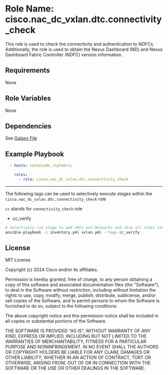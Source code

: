 Role Name: cisco.nac_dc_vxlan.dtc.connectivity_check
========================================

This role is used to check the connectivity and authentication to NDFCs.
Additionally, the role is used to obtain the Nexus Dashboard (ND) and Nexus Dashboard Fabric Controller (NDFC) version information.

Requirements
------------
None

Role Variables
--------------
None

Dependencies
------------

See [Galaxy File](https://github.com/netascode/ansible-dc-vxlan/blob/develop/galaxy.yml#L14)


Example Playbook
----------------

```yaml
  - hosts: netascode_rtpfabric

    roles:
      - role: cisco.nac_dc_vxlan.dtc.connectivity_check
```

-------
The following tags can be used to selectively execute stages within the `cisco.nac_dc_vxlan.dtc.connectivity_check` role

`cc` stands for `connectivity_check` role

* cc_verify

```bash
# Selectively run stage to add VRFs and Networks and skip all other stages
ansible-playbook -i inventory.yml vxlan.yml --tags cc_verify
```

License
-------

MIT License

Copyright (c) 2024 Cisco and/or its affiliates.

Permission is hereby granted, free of charge, to any person obtaining a copy
of this software and associated documentation files (the "Software"), to deal
in the Software without restriction, including without limitation the rights
to use, copy, modify, merge, publish, distribute, sublicense, and/or sell
copies of the Software, and to permit persons to whom the Software is
furnished to do so, subject to the following conditions:

The above copyright notice and this permission notice shall be included in all
copies or substantial portions of the Software.

THE SOFTWARE IS PROVIDED "AS IS", WITHOUT WARRANTY OF ANY KIND, EXPRESS OR
IMPLIED, INCLUDING BUT NOT LIMITED TO THE WARRANTIES OF MERCHANTABILITY,
FITNESS FOR A PARTICULAR PURPOSE AND NONINFRINGEMENT. IN NO EVENT SHALL THE
AUTHORS OR COPYRIGHT HOLDERS BE LIABLE FOR ANY CLAIM, DAMAGES OR OTHER
LIABILITY, WHETHER IN AN ACTION OF CONTRACT, TORT OR OTHERWISE, ARISING FROM,
OUT OF OR IN CONNECTION WITH THE SOFTWARE OR THE USE OR OTHER DEALINGS IN THE
SOFTWARE.
